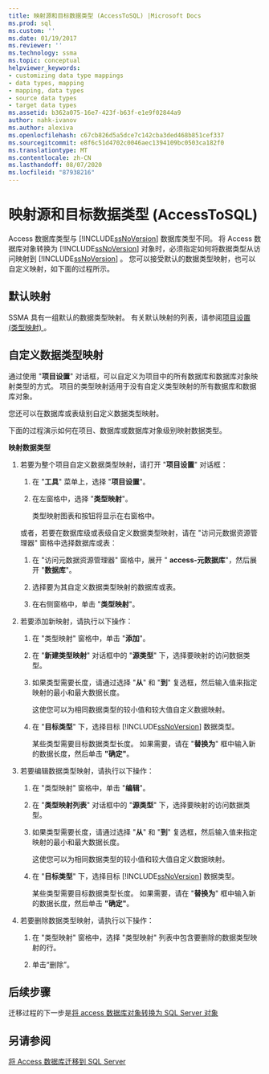 ```yaml
---
title: 映射源和目标数据类型 (AccessToSQL) |Microsoft Docs
ms.prod: sql
ms.custom: ''
ms.date: 01/19/2017
ms.reviewer: ''
ms.technology: ssma
ms.topic: conceptual
helpviewer_keywords:
- customizing data type mappings
- data types, mapping
- mapping, data types
- source data types
- target data types
ms.assetid: b362a075-16e7-423f-b63f-e1e9f02844a9
author: nahk-ivanov
ms.author: alexiva
ms.openlocfilehash: c67cb826d5a5dce7c142cba3ded468b851cef337
ms.sourcegitcommit: e8f6c51d4702c0046aec1394109bc0503ca182f0
ms.translationtype: MT
ms.contentlocale: zh-CN
ms.lasthandoff: 08/07/2020
ms.locfileid: "87938216"
---
```

# <a name="mapping-source-and-target-data-types-accesstosql"></a>映射源和目标数据类型 (AccessToSQL) 
Access 数据库类型与 [!INCLUDE[ssNoVersion](../../includes/ssnoversion-md.md)] 数据库类型不同。 将 Access 数据库对象转换为 [!INCLUDE[ssNoVersion](../../includes/ssnoversion-md.md)] 对象时，必须指定如何将数据类型从访问映射到 [!INCLUDE[ssNoVersion](../../includes/ssnoversion-md.md)] 。 您可以接受默认的数据类型映射，也可以自定义映射，如下面的过程所示。  
  
## <a name="default-mappings"></a>默认映射  
SSMA 具有一组默认的数据类型映射。 有关默认映射的列表，请参阅[项目设置 (类型映射) ](https://msdn.microsoft.com/b87b9683-abed-4677-8c50-18bdba704655)。  
  
## <a name="customizing-data-type-mappings"></a>自定义数据类型映射  
通过使用 "**项目设置**" 对话框，可以自定义为项目中的所有数据库和数据库对象映射类型的方式。 项目的类型映射适用于没有自定义类型映射的所有数据库和数据库对象。  
  
您还可以在数据库或表级别自定义数据类型映射。  
  
下面的过程演示如何在项目、数据库或数据库对象级别映射数据类型。  
  
**映射数据类型**  
  
1.  若要为整个项目自定义数据类型映射，请打开 "**项目设置**" 对话框：  
  
    1.  在 "**工具**" 菜单上，选择 "**项目设置**"。  
  
    2.  在左窗格中，选择 "**类型映射**"。  
  
        类型映射图表和按钮将显示在右窗格中。  
  
    或者，若要在数据库级或表级自定义数据类型映射，请在 "访问元数据资源管理器" 窗格中选择数据库或表：  
  
    1.  在 "访问元数据资源管理器" 窗格中，展开 " **access-元数据库**"，然后展开 "**数据库**"。  
  
    2.  选择要为其自定义数据类型映射的数据库或表。  
  
    3.  在右侧窗格中，单击 "**类型映射**"。  
  
2.  若要添加新映射，请执行以下操作：  
  
    1.  在 "类型映射" 窗格中，单击 "**添加**"。  
  
    2.  在 "**新建类型映射**" 对话框中的 "**源类型**" 下，选择要映射的访问数据类型。  
  
    3.  如果类型需要长度，请通过选择 "**从**" 和 "**到**" 复选框，然后输入值来指定映射的最小和最大数据长度。  
  
        这使您可以为相同数据类型的较小值和较大值自定义数据映射。  
  
    4.  在 "**目标类型**" 下，选择目标 [!INCLUDE[ssNoVersion](../../includes/ssnoversion-md.md)] 数据类型。  
  
        某些类型需要目标数据类型长度。 如果需要，请在 "**替换为**" 框中输入新的数据长度，然后单击 **"确定"**。  
  
3.  若要编辑数据类型映射，请执行以下操作：  
  
    1.  在 "类型映射" 窗格中，单击 "**编辑**"。  
  
    2.  在 "**类型映射列表**" 对话框中的 "**源类型**" 下，选择要映射的访问数据类型。  
  
    3.  如果类型需要长度，请通过选择 "**从**" 和 "**到**" 复选框，然后输入值来指定映射的最小和最大数据长度。  
  
        这使您可以为相同数据类型的较小值和较大值自定义数据映射。  
  
    4.  在 "**目标类型**" 下，选择目标 [!INCLUDE[ssNoVersion](../../includes/ssnoversion-md.md)] 数据类型。  
  
        某些类型需要目标数据类型长度。 如果需要，请在 "**替换为**" 框中输入新的数据长度，然后单击 **"确定"**。  
  
4.  若要删除数据类型映射，请执行以下操作：  
  
    1.  在 "类型映射" 窗格中，选择 "类型映射" 列表中包含要删除的数据类型映射的行。  
  
    2.  单击“删除”。  
  
## <a name="next-steps"></a>后续步骤  
迁移过程的下一步是[将 access 数据库对象转换为 SQL Server 对象](converting-access-database-objects-accesstosql.md)  
  
## <a name="see-also"></a>另请参阅  
[将 Access 数据库迁移到 SQL Server](migrating-access-databases-to-sql-server-azure-sql-db-accesstosql.md)  
  
